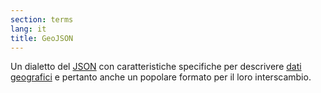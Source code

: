 ```yaml
---
section: terms
lang: it
title: GeoJSON
---
```


Un dialetto del [JSON](../json/) con caratteristiche specifiche per descrivere [dati geografici](../geodata/) e pertanto anche un popolare formato per il loro interscambio.
